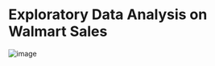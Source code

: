 # Exploratory Data Analysis on Walmart Sales
![image](https://github.com/user-attachments/assets/409b0e66-1e21-4290-8dce-03bd8cee12c5)


